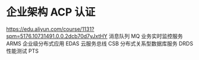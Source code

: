 # 企业架构 ACP 认证



https://edu.aliyun.com/course/1131?spm=5176.10731491.0.0.2dcb70d7yJxtHY
消息队列 MQ
业务实时监控服务 ARMS
企业级分布式应用 EDAS
云服务总线 CSB 
分布式关系型数据库服务 DRDS 
性能测试 PTS 